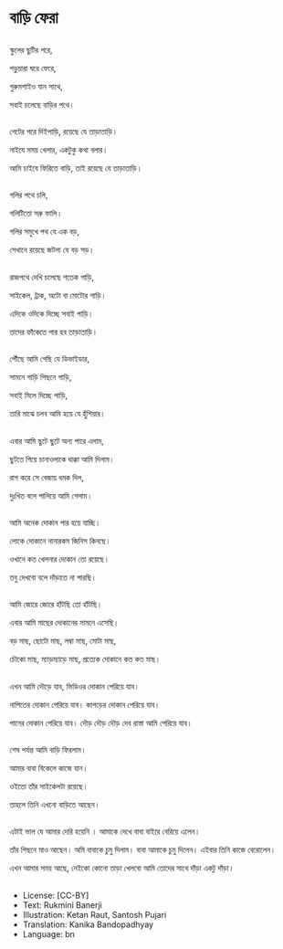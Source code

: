 # বাড়ি ফেরা

##
স্কুলের ছুটির পরে,

পড়ুয়ারা ঘরে ফেরে,

গুরুমশাইও যান সাথে,

সবাই চলেছে বাড়ির পথে।

##
গেটের পরে দিইপাড়ি, রয়েছে যে তাড়াতাড়ি।

নাইযে সময় খেলার, একটুকু কথা বলার।

আমি চাইযে ফিরিতে বাড়ি, তাই রয়েছে যে তাড়াতাড়ি।

##
গলির পথে চলি,

গলিটিতো সরু ফালি।

গলির সমুখে পথ যে এক বড়,

সেখানে রয়েছে জটলা যে বড় সড়।

##
রাজপথে দেখি চলেছে শতেক গাড়ি,

সাইকেল, ট্রাক, অটো বা মোটোর গাড়ি।

এদিকে ওদিকে দিচ্ছে সবাই পাড়ি।

তাদের ফাঁকেতে পার হব তাড়াতাড়ি।

##
পৌঁছে আমি গেছি যে ডিভাইডার,

সামনে গাড়ি পিছনে গাড়ি,

সবাই মিলে দিচ্ছে পাড়ি,

তারি মাঝে চলব আমি হয়ে যে হুঁশিয়ার।

##
এবার আমি ছুটে ছুটে অন্য পারে এলাম,

ছুটতে গিয়ে চানাওলাকে ধাক্কা আমি দিলাম।

রাগ করে সে বেজায় ধমক দিল,

দুঃখিত বলে পালিয়ে আমি গেলাম।

##
আমি অনেক দোকান পার হয়ে যাচ্ছি।

লোকে দোকানে নানারকম জিনিস কিনছে।

ওখানে কত খেলনার দোকান তো রয়েছে।

তবু দেখবো বলে দাঁড়াতে না পারছি।

##
আমি জোরে জোরে হাঁটছি তো হাঁটছি।

এবার আমি মাছের দোকানের সামনে এসেছি।

বড় মাছ, ছোটো মাছ, লম্বা মাছ, মোটা মাছ,

চৌকো মাছ, ম্যাড়ম্যাড়ে মাছ, প্রত্যেক দোকানে কত কত মাছ।

##
এখন আমি দৌড়ে যাব, ভিডিওর দোকান পেরিয়ে যাব।

নাপিতের দোকান পেরিয়ে যাব।  কাপড়ের দোকান পেরিয়ে যাব।

পানের দোকান পেরিয়ে যাব।  দৌড় দৌড় দৌড় দেব রাস্তা আমি পেরিয়ে যাব।

##
শেষ পর্যন্ত আমি বাড়ি ফিরলাম।

আমার বাবা বিকেলে কাজে যান।

ও‍ইতো তাঁর সাইকেলটা রয়েছে।

তাহলে তিনি এখনো বাড়িতে আছেন।

##
এটাই ভাল যে আমার দেরি হয়েনি । আমাকে দেখে বাবা বাইরে বেরিয়ে এলেন।

তাঁর পিছনে মাও আছেন। অমি বাবাকে চুমু দিলাম। বাবা আমাকে চুমু দিলেন। এইবার তিনি কাজে বেরোলেন। 

এখন আমার সময় আছে, নেইকো কোনো তাড়া খেলবো আমি তোদের সাথে দাঁড়া একটু দাঁড়া।

##
* License: [CC-BY]
* Text: Rukmini Banerji
* Illustration: Ketan Raut, Santosh Pujari
* Translation: Kanika Bandopadhyay
* Language: bn
